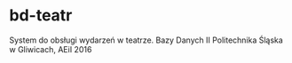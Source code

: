﻿# bd-teatr
System do obsługi wydarzeń w teatrze.
Bazy Danych II
Politechnika Śląska w Gliwicach, AEiI 2016
